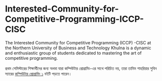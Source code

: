 # Interested-Community-for-Competitive-Programming-ICCP-CISC
The Interested Community for Competitive Programming (ICCP) -CISC at the Northern University of Business and Technology Khulna is a dynamic and enthusiastic group of students dedicated to mastering the art of competitive programming. <br> <br> 
প্রথম সেমিস্টারের শিক্ষার্থীদের জন্য অথবা যারা কম্পিউটার প্রোগ্রামিং-এর সাথে পরিচিত নয়, তারা তামিম শাহরিয়ার সুবিন স্যারের [কম্পিউটার প্রোগ্রামিং ১](cpResources/cProgramming) বইটি পড়তে পারেন।
